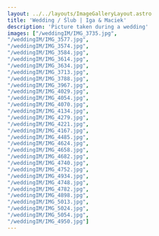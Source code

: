 ```yaml
---
layout: ../../layouts/ImageGalleryLayout.astro
title: 'Wedding / Ślub | Iga & Maciek'
description: 'Picture taken during a wedding'
images: ["/weddingIM/IMG_3735.jpg",
"/weddingIM/IMG_3577.jpg",
"/weddingIM/IMG_3574.jpg",
"/weddingIM/IMG_3584.jpg",
"/weddingIM/IMG_3614.jpg",
"/weddingIM/IMG_3634.jpg",
"/weddingIM/IMG_3713.jpg",
"/weddingIM/IMG_3788.jpg",
"/weddingIM/IMG_3967.jpg",
"/weddingIM/IMG_4029.jpg",
"/weddingIM/IMG_4054.jpg",
"/weddingIM/IMG_4070.jpg",
"/weddingIM/IMG_4134.jpg",
"/weddingIM/IMG_4279.jpg",
"/weddingIM/IMG_4221.jpg",
"/weddingIM/IMG_4167.jpg",
"/weddingIM/IMG_4485.jpg",
"/weddingIM/IMG_4624.jpg",
"/weddingIM/IMG_4658.jpg",
"/weddingIM/IMG_4682.jpg",
"/weddingIM/IMG_4740.jpg",
"/weddingIM/IMG_4752.jpg",
"/weddingIM/IMG_4934.jpg",
"/weddingIM/IMG_4748.jpg",
"/weddingIM/IMG_4782.jpg",
"/weddingIM/IMG_4898.jpg",
"/weddingIM/IMG_5013.jpg",
"/weddingIM/IMG_5024.jpg",
"/weddingIM/IMG_5054.jpg",
"/weddingIM/IMG_4950.jpg"]
---
```


